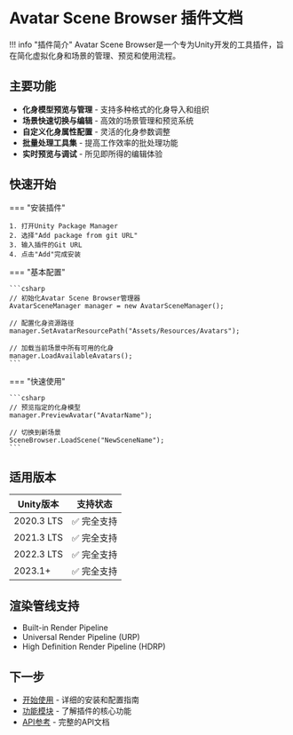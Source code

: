 # Avatar Scene Browser 插件文档

!!! info "插件简介"
    Avatar Scene Browser是一个专为Unity开发的工具插件，旨在简化虚拟化身和场景的管理、预览和使用流程。

## 主要功能

- **化身模型预览与管理** - 支持多种格式的化身导入和组织
- **场景快速切换与编辑** - 高效的场景管理和预览系统
- **自定义化身属性配置** - 灵活的化身参数调整
- **批量处理工具集** - 提高工作效率的批处理功能
- **实时预览与调试** - 所见即所得的编辑体验

## 快速开始

=== "安装插件"

    1. 打开Unity Package Manager
    2. 选择"Add package from git URL"
    3. 输入插件的Git URL
    4. 点击"Add"完成安装

=== "基本配置"

    ```csharp
    // 初始化Avatar Scene Browser管理器
    AvatarSceneManager manager = new AvatarSceneManager();
    
    // 配置化身资源路径
    manager.SetAvatarResourcePath("Assets/Resources/Avatars");
    
    // 加载当前场景中所有可用的化身
    manager.LoadAvailableAvatars();
    ```

=== "快速使用"

    ```csharp
    // 预览指定的化身模型
    manager.PreviewAvatar("AvatarName");
    
    // 切换到新场景
    SceneBrowser.LoadScene("NewSceneName");
    ```

## 适用版本

| Unity版本 | 支持状态 |
|-----------|----------|
| 2020.3 LTS | ✅ 完全支持 |
| 2021.3 LTS | ✅ 完全支持 |
| 2022.3 LTS | ✅ 完全支持 |
| 2023.1+ | ✅ 完全支持 |

## 渲染管线支持

- Built-in Render Pipeline
- Universal Render Pipeline (URP)
- High Definition Render Pipeline (HDRP)

## 下一步

- [开始使用](getting-started.md) - 详细的安装和配置指南
- [功能模块](avatar-management.md) - 了解插件的核心功能
- [API参考](api-reference.md) - 完整的API文档 